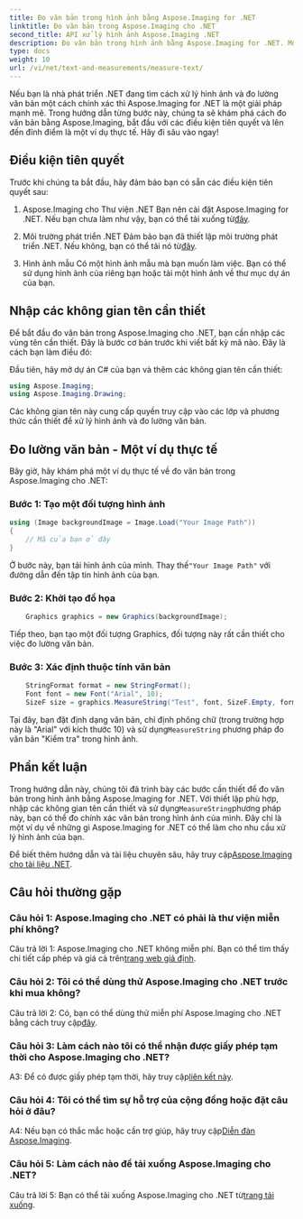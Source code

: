 ```yaml
---
title: Đo văn bản trong hình ảnh bằng Aspose.Imaging for .NET
linktitle: Đo văn bản trong Aspose.Imaging cho .NET
second_title: API xử lý hình ảnh Aspose.Imaging .NET
description: Đo văn bản trong hình ảnh bằng Aspose.Imaging for .NET. Một thư viện .NET mạnh mẽ. Đo lường văn bản chính xác và hiệu quả.
type: docs
weight: 10
url: /vi/net/text-and-measurements/measure-text/
---
```

Nếu bạn là nhà phát triển .NET đang tìm cách xử lý hình ảnh và đo lường văn bản một cách chính xác thì Aspose.Imaging for .NET là một giải pháp mạnh mẽ. Trong hướng dẫn từng bước này, chúng ta sẽ khám phá cách đo văn bản bằng Aspose.Imaging, bắt đầu với các điều kiện tiên quyết và lên đến đỉnh điểm là một ví dụ thực tế. Hãy đi sâu vào ngay!

## Điều kiện tiên quyết

Trước khi chúng ta bắt đầu, hãy đảm bảo bạn có sẵn các điều kiện tiên quyết sau:

1. Aspose.Imaging cho Thư viện .NET
 Bạn nên cài đặt Aspose.Imaging for .NET. Nếu bạn chưa làm như vậy, bạn có thể tải xuống từ[đây](https://releases.aspose.com/imaging/net/).

2. Môi trường phát triển .NET
 Đảm bảo bạn đã thiết lập môi trường phát triển .NET. Nếu không, bạn có thể tải nó từ[đây](https://dotnet.microsoft.com/download).

3. Hình ảnh mẫu
Có một hình ảnh mẫu mà bạn muốn làm việc. Bạn có thể sử dụng hình ảnh của riêng bạn hoặc tải một hình ảnh về thư mục dự án của bạn.

## Nhập các không gian tên cần thiết

Để bắt đầu đo văn bản trong Aspose.Imaging cho .NET, bạn cần nhập các vùng tên cần thiết. Đây là bước cơ bản trước khi viết bất kỳ mã nào. Đây là cách bạn làm điều đó:

Đầu tiên, hãy mở dự án C# của bạn và thêm các không gian tên cần thiết:

```csharp
using Aspose.Imaging;
using Aspose.Imaging.Drawing;
```

Các không gian tên này cung cấp quyền truy cập vào các lớp và phương thức cần thiết để xử lý hình ảnh và đo lường văn bản.

## Đo lường văn bản - Một ví dụ thực tế

Bây giờ, hãy khám phá một ví dụ thực tế về đo văn bản trong Aspose.Imaging cho .NET:

### Bước 1: Tạo một đối tượng hình ảnh

```csharp
using (Image backgroundImage = Image.Load("Your Image Path"))
{
    // Mã của bạn ở đây
}
```

 Ở bước này, bạn tải hình ảnh của mình. Thay thế`"Your Image Path"` với đường dẫn đến tập tin hình ảnh của bạn.

### Bước 2: Khởi tạo đồ họa

```csharp
    Graphics graphics = new Graphics(backgroundImage);
```

Tiếp theo, bạn tạo một đối tượng Graphics, đối tượng này rất cần thiết cho việc đo lường văn bản.

### Bước 3: Xác định thuộc tính văn bản

```csharp
    StringFormat format = new StringFormat();
    Font font = new Font("Arial", 10);
    SizeF size = graphics.MeasureString("Test", font, SizeF.Empty, format);
```

 Tại đây, bạn đặt định dạng văn bản, chỉ định phông chữ (trong trường hợp này là "Arial" với kích thước 10) và sử dụng`MeasureString` phương pháp đo văn bản "Kiểm tra" trong hình ảnh.

## Phần kết luận

 Trong hướng dẫn này, chúng tôi đã trình bày các bước cần thiết để đo văn bản trong hình ảnh bằng Aspose.Imaging for .NET. Với thiết lập phù hợp, nhập các không gian tên cần thiết và sử dụng`MeasureString`phương pháp này, bạn có thể đo chính xác văn bản trong hình ảnh của mình. Đây chỉ là một ví dụ về những gì Aspose.Imaging for .NET có thể làm cho nhu cầu xử lý hình ảnh của bạn.

 Để biết thêm hướng dẫn và tài liệu chuyên sâu, hãy truy cập[Aspose.Imaging cho tài liệu .NET](https://reference.aspose.com/imaging/net/).

## Câu hỏi thường gặp

### Câu hỏi 1: Aspose.Imaging cho .NET có phải là thư viện miễn phí không?

 Câu trả lời 1: Aspose.Imaging cho .NET không miễn phí. Bạn có thể tìm thấy chi tiết cấp phép và giá cả trên[trang web giả định](https://purchase.aspose.com/buy).

### Câu hỏi 2: Tôi có thể dùng thử Aspose.Imaging cho .NET trước khi mua không?

 Câu trả lời 2: Có, bạn có thể dùng thử miễn phí Aspose.Imaging cho .NET bằng cách truy cập[đây](https://releases.aspose.com/). 

### Câu hỏi 3: Làm cách nào tôi có thể nhận được giấy phép tạm thời cho Aspose.Imaging cho .NET?

 A3: Để có được giấy phép tạm thời, hãy truy cập[liên kết này](https://purchase.aspose.com/temporary-license/).

### Câu hỏi 4: Tôi có thể tìm sự hỗ trợ của cộng đồng hoặc đặt câu hỏi ở đâu?

 A4: Nếu bạn có thắc mắc hoặc cần trợ giúp, hãy truy cập[Diễn đàn Aspose.Imaging](https://forum.aspose.com/).

### Câu hỏi 5: Làm cách nào để tải xuống Aspose.Imaging cho .NET?

 Câu trả lời 5: Bạn có thể tải xuống Aspose.Imaging cho .NET từ[trang tải xuống](https://releases.aspose.com/imaging/net/).